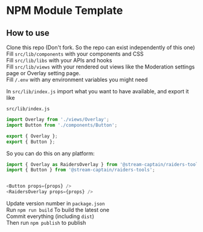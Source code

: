 # NPM Module Template

## How to use
Clone this repo (Don't fork. So the repo can exist independently of this one)  
Fill `src/lib/components` with your components and CSS  
Fill `src/lib/libs` with your APIs and hooks  
Fill `src/lib/views` with your rendered out views like the Moderation settings page or Overlay setting page.    
Fill `/.env` with any environment variables you might need  

In `src/lib/index.js` import what you want to have available, and export it like

`src/lib/index.js`
```js
import Overlay from './views/Overlay';
import Button from './components/Button';

export { Overlay };
export { Button };
```

So you can do this on any platform: 
```js
import { Overlay as RaidersOverlay } from '@stream-captain/raiders-tools';
import { Button } from '@stream-captain/raiders-tools';


<Button props={props} />
<RaidersOverlay props={props} />
```

Update version number in `package.json`   
Run `npm run build` To build the latest one   
Commit everything (including `dist`)   
Then run `npm publish` to publish   